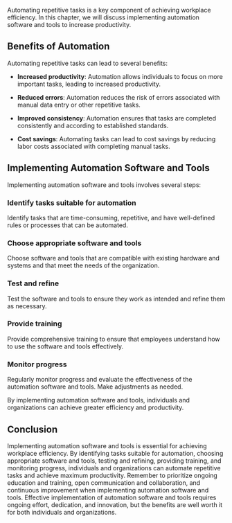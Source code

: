 
Automating repetitive tasks is a key component of achieving workplace efficiency. In this chapter, we will discuss implementing automation software and tools to increase productivity.

Benefits of Automation
----------------------

Automating repetitive tasks can lead to several benefits:

* **Increased productivity**: Automation allows individuals to focus on more important tasks, leading to increased productivity.

* **Reduced errors**: Automation reduces the risk of errors associated with manual data entry or other repetitive tasks.

* **Improved consistency**: Automation ensures that tasks are completed consistently and according to established standards.

* **Cost savings**: Automating tasks can lead to cost savings by reducing labor costs associated with completing manual tasks.

Implementing Automation Software and Tools
------------------------------------------

Implementing automation software and tools involves several steps:

### Identify tasks suitable for automation

Identify tasks that are time-consuming, repetitive, and have well-defined rules or processes that can be automated.

### Choose appropriate software and tools

Choose software and tools that are compatible with existing hardware and systems and that meet the needs of the organization.

### Test and refine

Test the software and tools to ensure they work as intended and refine them as necessary.

### Provide training

Provide comprehensive training to ensure that employees understand how to use the software and tools effectively.

### Monitor progress

Regularly monitor progress and evaluate the effectiveness of the automation software and tools. Make adjustments as needed.

By implementing automation software and tools, individuals and organizations can achieve greater efficiency and productivity.

Conclusion
----------

Implementing automation software and tools is essential for achieving workplace efficiency. By identifying tasks suitable for automation, choosing appropriate software and tools, testing and refining, providing training, and monitoring progress, individuals and organizations can automate repetitive tasks and achieve maximum productivity. Remember to prioritize ongoing education and training, open communication and collaboration, and continuous improvement when implementing automation software and tools. Effective implementation of automation software and tools requires ongoing effort, dedication, and innovation, but the benefits are well worth it for both individuals and organizations.

